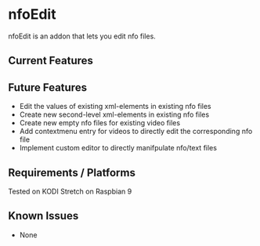 nfoEdit
=======
nfoEdit is an addon that lets you edit nfo files.


Current Features
----------------


Future Features
----------------
* Edit the values of existing xml-elements in existing nfo files
* Create new second-level xml-elements in existing nfo files
* Create new empty nfo files for existing video files
* Add contextmenu entry for videos to directly edit the corresponding nfo file
* Implement custom editor to directly manifpulate nfo/text files


Requirements / Platforms
------------
Tested on KODI Stretch on Raspbian 9


Known Issues
------------
* None

